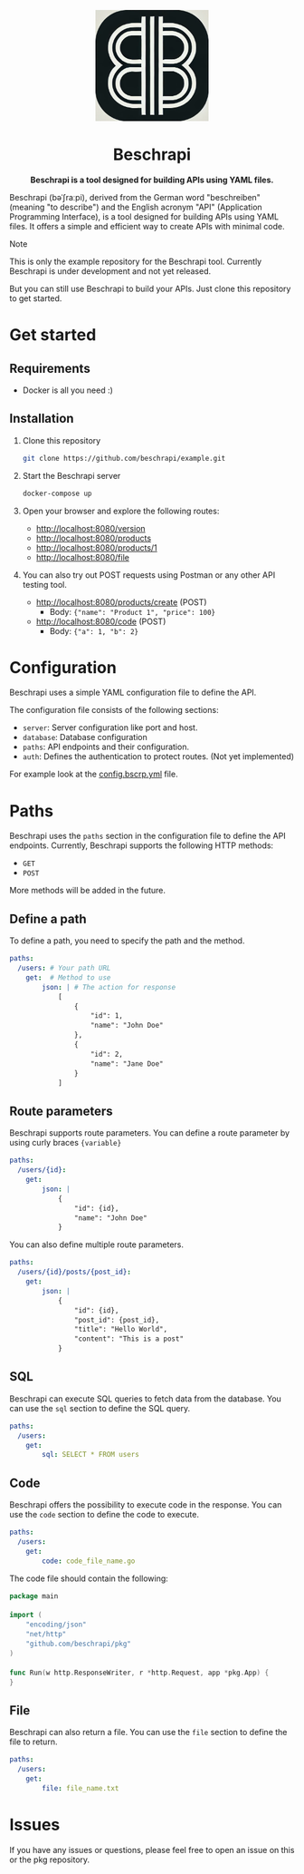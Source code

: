 
<p align="center">
  <img src="./static/beschrapi-logo.png" alt="Beschrapi Logo" width="200">
</p>

<h1 align="center">Beschrapi</h1>

<p align="center">
  <strong>
  Beschrapi is a tool designed for building APIs using YAML files. 
  </strong>
</p>


Beschrapi (bəˈʃraːpi), derived from the German word "beschreiben" (meaning "to describe") and the English acronym "API" (Application Programming Interface), is a tool designed for building APIs using YAML files. It offers a simple and efficient way to create APIs with minimal code.

> [!NOTE]  
> This is only the example repository for the Beschrapi tool. Currently Beschrapi is under development and not yet released.
>
> But you can still use Beschrapi to build your APIs. Just clone this repository to get started.

# Get started

## Requirements

- Docker is all you need :)

## Installation

1. Clone this repository
    ```bash
    git clone https://github.com/beschrapi/example.git
    ```

2. Start the Beschrapi server
    ```bash
    docker-compose up
    ```

3. Open your browser and explore the following routes:
   - [http://localhost:8080/version](http://localhost:8080/version)
   - [http://localhost:8080/products](http://localhost:8080/products)
   - [http://localhost:8080/products/1](http://localhost:8080/products/1)
   - [http://localhost:8080/file](http://localhost:8080/file)


4. You can also try out POST requests using Postman or any other API testing tool.
   - [http://localhost:8080/products/create](http://localhost:8080/products/create) (POST)
        - Body: `{"name": "Product 1", "price": 100}`
   - [http://localhost:8080/code](http://localhost:8080/code) (POST)
        - Body: `{"a": 1, "b": 2}`

# Configuration

Beschrapi uses a simple YAML configuration file to define the API. 

The configuration file consists of the following sections:

- `server`: Server configuration like port and host.
- `database`: Database configuration 
- `paths`: API endpoints and their configuration. 
- `auth`: Defines the authentication to protect routes. (Not yet implemented)

For example look at the [config.bscrp.yml](./config.bscrp.yml) file.

# Paths

Beschrapi uses the `paths` section in the configuration file to define the API endpoints. Currently, Beschrapi supports the following HTTP methods:

- `GET`
- `POST`

More methods will be added in the future.

## Define a path

To define a path, you need to specify the path and the method. 

```yaml
paths:
  /users: # Your path URL
    get:  # Method to use
        json: | # The action for response
            [
                {
                    "id": 1,
                    "name": "John Doe"
                },
                {
                    "id": 2,
                    "name": "Jane Doe"
                }
            ]
```

## Route parameters

Beschrapi supports route parameters. You can define a route parameter by using curly braces `{variable}`

```yaml
paths:
  /users/{id}:
    get:
        json: |
            {
                "id": {id},
                "name": "John Doe"
            }
```

You can also define multiple route parameters.

```yaml
paths:
  /users/{id}/posts/{post_id}:
    get:
        json: |
            {
                "id": {id},
                "post_id": {post_id},
                "title": "Hello World",
                "content": "This is a post"
            }
```

## SQL

Beschrapi can execute SQL queries to fetch data from the database. You can use the `sql` section to define the SQL query.

```yaml
paths:
  /users:
    get:
        sql: SELECT * FROM users
```

## Code

Beschrapi offers the possibility to execute code in the response. You can use the `code` section to define the code to execute.

```yaml
paths:
  /users:
    get:
        code: code_file_name.go
```

The code file should contain the following:

```go
package main

import (
	"encoding/json"
	"net/http"
	"github.com/beschrapi/pkg"
)

func Run(w http.ResponseWriter, r *http.Request, app *pkg.App) {
}
```

## File

Beschrapi can also return a file. You can use the `file` section to define the file to return.

```yaml
paths:
  /users:
    get:
        file: file_name.txt
```


# Issues

If you have any issues or questions, please feel free to open an issue on this or the pkg repository.




